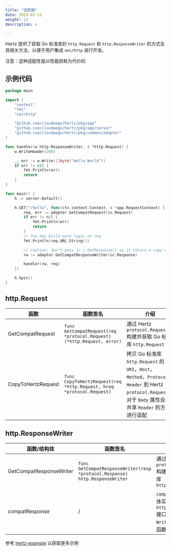 ```yaml
---
title: "适配器"
date: 2023-01-11
weight: 12
description: >

---
```


Hertz 提供了获取 Go 标准库的 `http.Request` 和 `http.ResponseWriter` 的方式及其相关方法，以便于用户集成 `net/http` 进行开发。

注意：这种适配性是以性能损耗为代价的

## 示例代码

```go
package main

import (
	"context"
	"fmt"
	"net/http"

	"github.com/cloudwego/hertz/pkg/app"
	"github.com/cloudwego/hertz/pkg/app/server"
	"github.com/cloudwego/hertz/pkg/common/adaptor"
)

func handler(w http.ResponseWriter, r *http.Request) {
	w.WriteHeader(200)

	_, err := w.Write([]byte("Hello World"))
	if err != nil {
		fmt.Println(err)
		return
	}
}

func main() {
	h := server.Default()

	h.GET("/hello", func(ctx context.Context, c *app.RequestContext) {
		req, err := adaptor.GetCompatRequest(&c.Request)
		if err != nil {
			fmt.Println(err)
			return
		}
		// You may build more logic on req
		fmt.Println(req.URL.String())

		// caution: don't pass in c.GetResponse() as it return a copy of response
		rw := adaptor.GetCompatResponseWriter(&c.Response)

		handler(rw, req)
	})

	h.Spin()
}
```

## http.Request

| 函数                 | 函数签名                                                                  | 介绍                                                                                                                                |
|--------------------|-----------------------------------------------------------------------|-----------------------------------------------------------------------------------------------------------------------------------|
| GetCompatRequest   | `func GetCompatRequest(req *protocol.Request) (*http.Request, error)` | 通过 Hertz `protocol.Request` 构建并获取 Go 标准库 `http.Request`                                                                           |
| CopyToHertzRequest | `func CopyToHertzRequest(req *http.Request, hreq *protocol.Request)`  | 拷贝 Go 标准库 `http.Request` 的 `URI`，`Host`，`Method`，`Protocol`，`Header` 到 Hertz `protocol.Request`，对于 `Body` 属性会以共享 `Reader` 的方式进行适配 |

## http.ResponseWriter

| 函数/结构体                  | 函数签名                                                                        | 介绍                                                                                        |
|-------------------------|-----------------------------------------------------------------------------|-------------------------------------------------------------------------------------------|
| GetCompatResponseWriter | `func GetCompatResponseWriter(resp *protocol.Response) http.ResponseWriter` | 通过 Hertz `protocol.Response` 构建并获取 Go 标准库 `http.ResponseWriter`                           |
| compatResponse          | /                                                                           | `compatResponse` 结构体实现了 `http.ResponseWriter` 接口并对 `Header`，`Write`，`WriteHeader` 函数进行了适配 |

参考 [hertz-example](https://github.com/cloudwego/hertz-examples/tree/main/adaptor) 以获取更多示例
